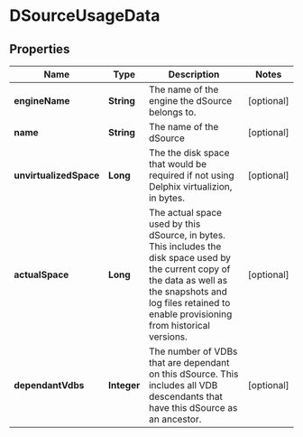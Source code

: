 

# DSourceUsageData


## Properties

Name | Type | Description | Notes
------------ | ------------- | ------------- | -------------
**engineName** | **String** | The name of the engine the dSource belongs to. |  [optional]
**name** | **String** | The name of the dSource |  [optional]
**unvirtualizedSpace** | **Long** | The the disk space that would be required if not using Delphix virtualizion, in bytes. |  [optional]
**actualSpace** | **Long** | The actual space used by this dSource, in bytes. This includes the disk space used by the current copy of the data as well as the snapshots and log files retained to enable provisioning from historical versions. |  [optional]
**dependantVdbs** | **Integer** | The number of VDBs that are dependant on this dSource. This includes all VDB descendants that have this dSource as an ancestor. |  [optional]



